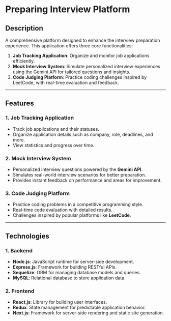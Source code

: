# Preparing Interview Platform

## Description  
A comprehensive platform designed to enhance the interview preparation experience. This application offers three core functionalities:  
1. **Job Tracking Application**: Organize and monitor job applications efficiently.  
2. **Mock Interview System**: Simulate personalized interview experiences using the Gemini API for tailored questions and insights.  
3. **Code Judging Platform**: Practice coding challenges inspired by LeetCode, with real-time evaluation and feedback.  

---

## Features  
### 1. Job Tracking Application  
- Track job applications and their statuses.  
- Organize application details such as company, role, deadlines, and more.  
- View statistics and progress over time.  

### 2. Mock Interview System  
- Personalized interview questions powered by the **Gemini API**.  
- Simulates real-world interview scenarios for better preparation.  
- Provides instant feedback on performance and areas for improvement.  

### 3. Code Judging Platform  
- Practice coding problems in a competitive programming style.  
- Real-time code evaluation with detailed results.  
- Challenges inspired by popular platforms like **LeetCode**.  

---

## Technologies  

### 1. Backend  
- **Node.js**: JavaScript runtime for server-side development.  
- **Express.js**: Framework for building RESTful APIs.  
- **Sequelize**: ORM for managing database models and queries.  
- **MySQL**: Relational database to store application data.  

### 2. Frontend  
- **React.js**: Library for building user interfaces.  
- **Redux**: State management for predictable application behavior.  
- **Next.js**: Framework for server-side rendering and static site generation.  
